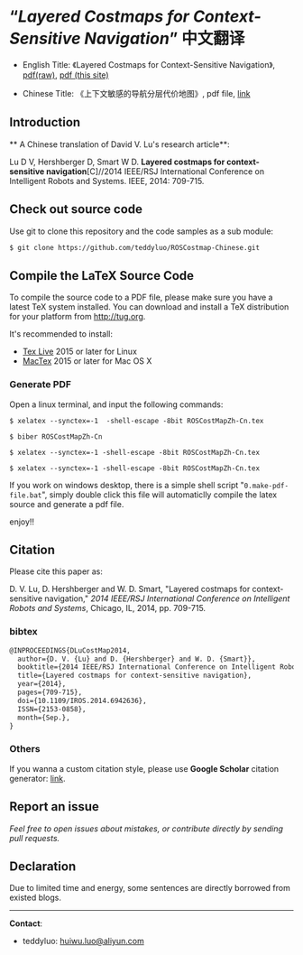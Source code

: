 “_Layered Costmaps for Context-Sensitive Navigation_” 中文翻译
==================

- English Title: 《Layered Costmaps for Context-Sensitive Navigation》, [pdf(raw)](http://wustl.probablydavid.com/publications/IROS2014.pdf), [pdf (this site)](./pdfs/[IROS2014]ROS-Layered-Costmaps.pdf)

- Chinese Title: 《上下文敏感的导航分层代价地图》, pdf file, [link](ROSCostMapZh-Cn.pdf)


## Introduction

** A Chinese translation of David V. Lu's research article**:

Lu D V, Hershberger D, Smart W D. **Layered costmaps for context-sensitive navigation**[C]//2014 IEEE/RSJ International Conference on Intelligent Robots and Systems. IEEE, 2014: 709-715.


## Check out source code

Use git to clone this repository and the code samples as a sub module:

```bash
$ git clone https://github.com/teddyluo/ROSCostmap-Chinese.git
```


## Compile the LaTeX Source Code

To compile the source code to a PDF file, please make sure you have a latest TeX
system installed. You can download and install a TeX distribution for your
platform from http://tug.org.

It's recommended to install:

- [Tex Live](http://tug.org/texlive/) 2015 or later for Linux
- [MacTex](http://tug.org/mactex/) 2015 or later for Mac OS X

### Generate PDF

Open a linux terminal, and input the following commands:

``` shell
$ xelatex --synctex=-1  -shell-escape -8bit ROSCostMapZh-Cn.tex

$ biber ROSCostMapZh-Cn

$ xelatex --synctex=-1 -shell-escape -8bit ROSCostMapZh-Cn.tex

$ xelatex --synctex=-1 -shell-escape -8bit ROSCostMapZh-Cn.tex
```

If you work on windows desktop, there is a simple shell script "`0.make-pdf-file.bat`", simply double click this file will automaticlly compile the latex source and generate a pdf file.

enjoy!!

## Citation
Please cite this paper as:

D. V. Lu, D. Hershberger and W. D. Smart, "Layered costmaps for context-sensitive navigation," *2014 IEEE/RSJ International Conference on Intelligent Robots and Systems*, Chicago, IL, 2014, pp. 709-715.

### bibtex
```tex
@INPROCEEDINGS{DLuCostMap2014, 
  author={D. V. {Lu} and D. {Hershberger} and W. D. {Smart}}, 
  booktitle={2014 IEEE/RSJ International Conference on Intelligent Robots and Systems}, 
  title={Layered costmaps for context-sensitive navigation}, 
  year={2014}, 
  pages={709-715}, 
  doi={10.1109/IROS.2014.6942636}, 
  ISSN={2153-0858}, 
  month={Sep.},
}
```

### Others
If you wanna a custom citation style, please use **Google Scholar** citation generator: [link](https://scholar.google.com/scholar?hl=en&as_sdt=0%2C31&q=allintitle%3A+Layered+costmaps+for+context-sensitive+navigation&btnG=).



## Report an issue

_Feel free to open issues about mistakes, or contribute directly by sending pull requests._


## Declaration
Due to limited time and energy, some sentences are directly borrowed from existed blogs. 

---
**Contact**: 
- teddyluo: huiwu.luo@aliyun.com
